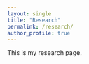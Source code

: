 ```yaml
---
layout: single
title: "Research"
permalink: /research/
author_profile: true
--- 
```


This is my research page.
